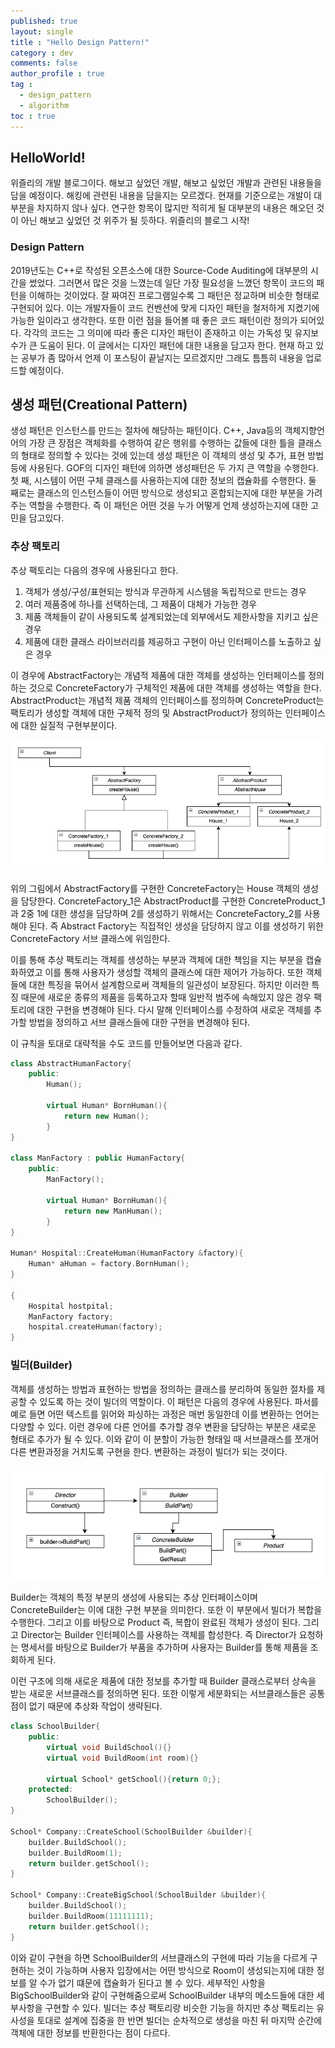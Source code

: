 ```yaml
---
published: true
layout: single
title : "Hello Design Pattern!"
category : dev
comments: false
author_profile : true
tag : 
  - design_pattern
  - algorithm
toc : true
---
```


## HelloWorld!

위즐리의 개발 블로그이다. 해보고 싶었던 개발, 해보고 싶었던 개발과 관련된 내용들을 담을 예정이다. 해킹에 관련된 내용을 담을지는 모르겠다. 현재를 기준으로는 개발이 대부분을 차지하지 않나 싶다. 연구한 항목이 많지만 적히게 될 대부분의 내용은 해오던 것이 아닌 해보고 싶었던 것 위주가 될 듯하다. 위즐리의 블로그 시작!

### Design Pattern

2019년도는 C++로 작성된 오픈소스에 대한 Source-Code Auditing에 대부분의 시간을 썼었다. 그러면서 많은 것을 느꼈는데 일단 가장 필요성을 느꼈던 항목이 코드의 패턴을 이해하는 것이었다. 잘 짜여진 프로그램일수록 그 패턴은 정교하며 비슷한 형태로 구현되어 있다. 이는 개발자들이 코드 컨벤션에 맞게 디자인 패턴을 철저하게 지켰기에 가능한 일이라고 생각한다. 또한 이런 점을 들어볼 때 좋은 코드 패턴이란 정의가 되어있다. 각각의 코드는 그 의미에 따라 좋은 디자인 패턴이 존재하고 이는 가독성 및 유지보수가 큰 도움이 된다. 이 글에서는 디자인 패턴에 대한 내용을 담고자 한다. 현재 하고 있는 공부가 좀 많아서 언제 이 포스팅이 끝날지는 모르겠지만 그래도 틈틈히 내용을 업로드할 예정이다.

## 생성 패턴(Creational Pattern)

생성 패턴은 인스턴스를 만드는 절차에 해당하는 패턴이다. C++, Java등의 객체지향언어의 가장 큰 장점은 객체화를 수행하여 같은 행위를 수행하는 값들에 대한 틀을 클래스의 형태로 정의할 수 있다는 것에 있는데 생성 패턴은 이 객체의 생성 및 추가, 표현 방법등에 사용된다. GOF의 디자인 패턴에 의하면 생성패턴은 두 가지 큰 역할을 수행한다. 첫 째, 시스템이 어떤 구체 클래스를 사용하는지에 대한 정보의 캡슐화를 수행한다. 둘 째로는 클래스의 인스턴스들이 어떤 방식으로 생성되고 혼합되는지에 대한 부분을 가려주는 역할을 수행한다. 즉 이 패턴은 어떤 것을 누가 어떻게 언제 생성하는지에 대한 고민을 담고있다.

### 추상 팩토리

추상 팩토리는 다음의 경우에 사용된다고 한다.

1. 객체가 생성/구성/표현되는 방식과 무관하게 시스템을 독립적으로 만드는 경우
2. 여러 제품중에 하나를 선택하는데, 그 제품이 대체가 가능한 경우
3. 제품 객체들이 같이 사용되도록 설계되었는데 외부에서도 제한사항을 지키고 싶은 경우
4. 제품에 대한 클래스 라이브러리를 제공하고 구현이 아닌 인터페이스를 노출하고 싶은 경우

이 경우에 AbstractFactory는 개념적 제품에 대한 객체를 생성하는 인터페이스를 정의하는 것으로 ConcreteFactory가 구체적인 제품에 대한 객체를 생성하는 역할을 한다. AbstractProduct는 개념적 제품 객체의 인터페이스를 정의하며 ConcreteProduct는 팩토리가 생성할 객체에 대한 구체적 정의 및 AbstractProduct가 정의하는 인터페이스에 대한 실질적 구현부분이다. 

![추상 팩토리](https://raw.githubusercontent.com/wizleysw/wizleysw.github.io/master/_posts/img/design_pattern/abstract_factory.png)

위의 그림에서 AbstractFactory를 구현한 ConcreteFactory는 House 객체의 생성을 담당한다. ConcreteFactory_1은 AbstractProduct를 구현한 ConcreteProduct_1과 2중 1에 대한 생성을 담당하며 2를 생성하기 위해서는 ConcreteFactory_2를 사용해야 된다. 즉 Abstract Factory는 직접적인 생성을 담당하지 않고 이를 생성하기 위한 ConcreteFactory 서브 클래스에 위임한다.

이를 통해 추상 팩토리는 객체를 생성하는 부분과 객체에 대한 책임을 지는 부분을 캡슐화하였고 이를 통해 사용자가 생성할 객체의 클래스에 대한 제어가 가능하다. 또한 객체들에 대한 특징을 묶어서 설계함으로써 객체들의 일관성이 보장된다. 하지만 이러한 특징 때문에 새로운 종류의 제품을 등록하고자 할때 일반적 범주에 속해있지 않은 경우 팩토리에 대한 구현을 변경해야 된다. 다시 말해 인터페이스를 수정하여 새로운 객체를 추가할 방법을 정의하고 서브 클래스들에 대한 구현을 변경해야 된다.

이 규칙을 토대로 대략적을 수도 코드를 만들어보면 다음과 같다.

```c++
class AbstractHumanFactory{
	public:
		Human();

		virtual Human* BornHuman(){
			return new Human();
		}
}

class ManFactory : public HumanFactory{
	public:
		ManFactory();

		virtual Human* BornHuman(){
			return new ManHuman();
		}
}

Human* Hospital::CreateHuman(HumanFactory &factory){
	Human* aHuman = factory.BornHuman();
}

{
	Hospital hostpital;
	ManFactory factory;
	hospital.createHuman(factory);
}
```

### 빌더(Builder)

객체를 생성하는 방법과 표현하는 방법을 정의하는 클래스를 분리하여 동일한 절차를 제공할 수 있도록 하는 것이 빌더의 역할이다. 이 패턴은 다음의 경우에 사용된다. 파서를 예로 들면 어떤 텍스트를 읽어와 파싱하는 과정은 매번 동일한데 이를 변환하는 언어는 다양할 수 있다. 이런 경우에 다른 언어를 추가할 경우 변환을 담당하는 부분은 새로운 형태로 추가가 될 수 있다. 이와 같이 이 분할이 가능한 형태일 때 서브클래스를 쪼개어 다른 변환과정을 거치도록 구현을 한다. 변환하는 과정이 빌더가 되는 것이다.

![빌더](https://raw.githubusercontent.com/wizleysw/wizleysw.github.io/master/_posts/img/design_pattern/builder.png)

Builder는 객체의 특정 부분의 생성에 사용되는 추상 인터페이스이며 ConcreteBuilder는 이에 대한 구현 부분을 의미한다. 또한 이 부분에서 빌더가 복합을 수행한다. 그리고 이를 바탕으로 Product 즉, 복합이 완료된 객체가 생성이 된다. 그리고 Director는 Builder 인터페이스를 사용하는 객체를 합성한다. 즉 Director가 요청하는 명세서를 바탕으로 Builder가 부품을 추가하며 사용자는 Builder를 통해 제품을 조회하게 된다. 

이런 구조에 의해 새로운 제품에 대한 정보를 추가할 때 Builder 클래스로부터 상속을 받는 새로운 서브클래스를 정의하면 된다. 또한 이렇게 세분화되는 서브클래스들은 공통점이 없기 때문에 추상화 작업이 생략된다. 

```c++
class SchoolBuilder{
	public:
		virtual void BuildSchool(){}
		virtual void BuildRoom(int room){}

		virtual School* getSchool(){return 0;};
	protected:
		SchoolBuilder();
}

School* Company::CreateSchool(SchoolBuilder &builder){
	builder.BuildSchool();
	builder.BuildRoom(1);
	return builder.getSchool();
}

School* Company::CreateBigSchool(SchoolBuilder &builder){
	builder.BuildSchool();
	builder.BuildRoom(11111111);
	return builder.getSchool();
}

```

이와 같이 구현을 하면 SchoolBuilder의 서브클래스의 구현에 따라 기능을 다르게 구현하는 것이 가능하며 사용자 입장에서는 어떤 방식으로 Room이 생성되는지에 대한 정보를 알 수가 없기 떄문에 캡슐화가 된다고 볼 수 있다. 세부적인 사항을 BigSchoolBuilder와 같이 구현해줌으로써 SchoolBuilder 내부의 메소드들에 대한 세부사항을 구현할 수 있다. 빌더는 추상 팩토리랑 비슷한 기능을 하지만 추상 팩토리는 유사성을 토대로 설계에 집중을 한 반면 빌더는 순차적으로 생성을 마친 뒤 마지막 순간에 객체에 대한 정보를 반환한다는 점이 다르다. 




